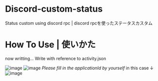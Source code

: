 # Discord-custom-status
 Status custom using discord rpc | discord rpcを使ったステータスカスタム
# How To Use | 使いかた
 now writting...
 Write with reference to activity.json

 ![image](https://user-images.githubusercontent.com/83022348/158160205-385cdd43-12ae-41d0-ad69-c88e6649e7c6.png)
 ![image](https://user-images.githubusercontent.com/83022348/158160457-f66d5733-5fc5-4a98-8ad3-75e1a84de5e2.png)
 *Please fill in the applicationId by yourself*
 in this case ↓
![image](https://user-images.githubusercontent.com/83022348/158160373-519b5dde-41e4-4487-b9f5-f1ef9568c678.png)

